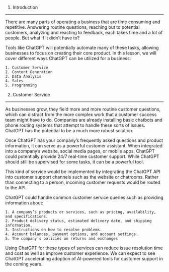 1. Introduction

---

There are many parts of operating a business that are time consuming and repetitive. Answering routine questions, reaching out to potential customers, analyzing and reacting to feedback, each takes time and a lot of people. But what if it didn’t have to?

Tools like ChatGPT will potentially automate many of these tasks, allowing businesses to focus on creating their core product. In this lesson, we will cover different ways ChatGPT can be utilized for a business:

    1. Customer Service
    2. Content Generation
    3. Data Analysis
    4. Sales
    5. Programming

2. Customer Service

---

As businesses grow, they field more and more routine customer questions, which can distract from the more complex work that a customer success team might have to do. Companies are already installing basic chatbots and phone routing systems that attempt to handle these sorts of issues. ChatGPT has the potential to be a much more robust solution.

Once ChatGPT has your company’s frequently asked questions and product information, it can serve as a powerful customer assistant. When integrated into a company’s website, social media pages, or mobile apps, ChatGPT could potentially provide 24/7 real-time customer support. While ChatGPT should still be supervised for some tasks, it can be a powerful tool.

This kind of service would be implemented by integrating the ChatGPT API into customer support channels such as the website or chatrooms. Rather than connecting to a person, incoming customer requests would be routed to the API.

ChatGPT could handle common customer service queries such as providing information about:

    1. A company’s products or services, such as pricing, availability, and specifications.
    2. Product delivery status, estimated delivery date, and shipping information.
    3. Instructions on how to resolve problems.
    4. Account balances, payment options, and account settings.
    5. The company’s policies on returns and exchanges

Using ChatGPT for these types of services can reduce issue resolution time and cost as well as improve customer experience. We can expect to see ChatGPT accelerating adoption of AI-powered tools for customer support in the coming years.

